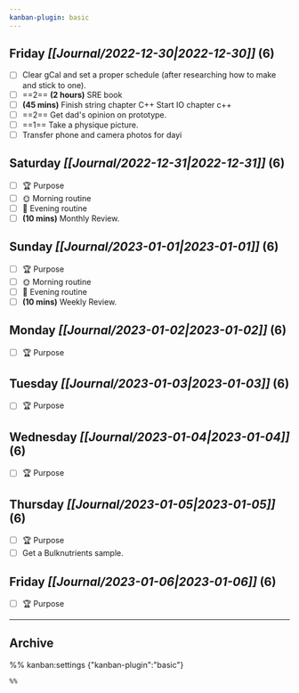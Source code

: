 ```yaml
---
kanban-plugin: basic
---
```


## **Friday** *[[Journal/2022-12-30|2022-12-30]]* (6)

- [ ] Clear gCal and set a proper schedule (after researching how to make and stick to one).
- [ ] ==2== **(2 hours)** SRE book
- [ ] **(45 mins)** Finish string chapter C++ Start IO chapter c++
- [ ] ==2== Get dad's opinion on prototype.
- [ ] ==1== Take a physique picture.
- [ ] Transfer phone and camera photos for dayi

## **Saturday** *[[Journal/2022-12-31|2022-12-31]]* (6)

- [ ] 🏆 Purpose
- [ ] 🌞 Morning routine
- [ ] 🌙 Evening routine
- [ ] **(10 mins)** Monthly Review.

## **Sunday** *[[Journal/2023-01-01|2023-01-01]]* (6)

- [ ] 🏆 Purpose
- [ ] 🌞 Morning routine
- [ ] 🌙 Evening routine
- [ ] **(10 mins)** Weekly Review.

## **Monday** *[[Journal/2023-01-02|2023-01-02]]* (6)

- [ ] 🏆 Purpose

## **Tuesday** *[[Journal/2023-01-03|2023-01-03]]* (6)

- [ ] 🏆 Purpose

## **Wednesday** *[[Journal/2023-01-04|2023-01-04]]* (6)

- [ ] 🏆 Purpose

## **Thursday** *[[Journal/2023-01-05|2023-01-05]]* (6)

- [ ] 🏆 Purpose
- [ ] Get a Bulknutrients sample.

## **Friday** *[[Journal/2023-01-06|2023-01-06]]* (6)

- [ ] 🏆 Purpose

***

## Archive



%% kanban:settings
{"kanban-plugin":"basic"}
```
%%
